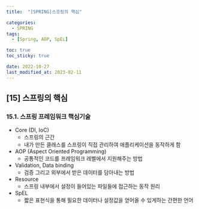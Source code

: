```yaml
---
title:  "[SPRING]스프링의 핵심"

categories:
  - SPRING
tags:
  - [Spring, AOP, SpEL]

toc: true
toc_sticky: true

date: 2022-10-27
last_modified_at: 2023-02-11
---
```

[15] 스프링의 핵심
---
### 15.1. 스프링 프레임워크 핵심기술
- Core (DI, IoC)
  - 스프링의 근간
  - 내가 만든 클래스를 스프링이 직접 관리하여 애플리케이션을 동작하게 함
- AOP (Aspect Oriented Programming)
  - 공통적인 코드를 프레임워크 레벨에서 지원해주는 방법
- Validation, Data binding
  - 검증 그리고 외부에서 받은 데이터를 담아내는 방법
- Resource
  - 스프링 내부에서 설정이 들어있는 파일들에 접근하는 동작 원리
- SpEL
  - 짧은 표현식을 통해 필요한 데이터나 설정값을 얻어올 수 있게하는 간편한 언어